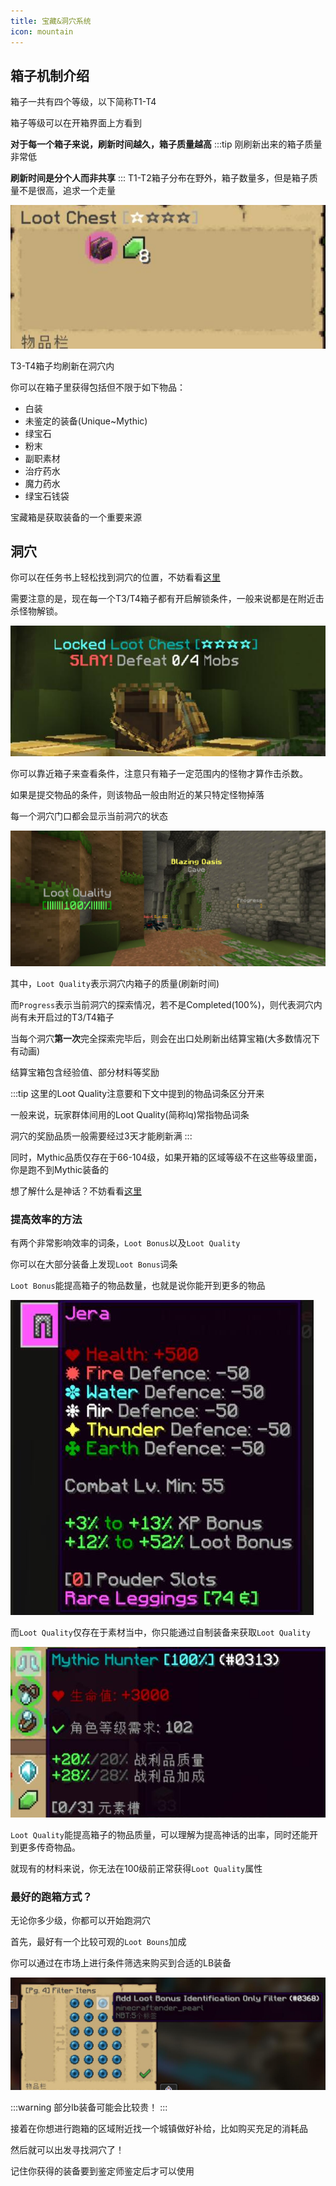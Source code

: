 ```yaml
---
title: 宝藏&洞穴系统
icon: mountain
---
```


## 箱子机制介绍


箱子一共有四个等级，以下简称T1-T4

箱子等级可以在开箱界面上方看到

**对于每一个箱子来说，刷新时间越久，箱子质量越高**
:::tip
刚刷新出来的箱子质量非常低

**刷新时间是分个人而非共享**
:::
T1-T2箱子分布在野外，箱子数量多，但是箱子质量不是很高，追求一个走量

![](/assets/img/lootrun1.jpg)

T3-T4箱子均刷新在洞穴内

你可以在箱子里获得包括但不限于如下物品：

+ 白装
+ 未鉴定的装备(Unique\~Mythic)
+ 绿宝石
+ 粉末
+ 副职素材
+ 治疗药水
+ 魔力药水
+ 绿宝石钱袋

宝藏箱是获取装备的一个重要来源

## 洞穴

你可以在任务书上轻松找到洞穴的位置，不妨看看[这里](/guide/basesystem/questbook.html#cave)

需要注意的是，现在每一个T3/T4箱子都有开启解锁条件，一般来说都是在附近击杀怪物解锁。

![](/assets/img/lootrun3.jpg)

你可以靠近箱子来查看条件，注意只有箱子一定范围内的怪物才算作击杀数。

如果是提交物品的条件，则该物品一般由附近的某只特定怪物掉落

每一个洞穴门口都会显示当前洞穴的状态

![](/assets/img/lootrun2.jpg)

其中，`Loot Quality`表示洞穴内箱子的质量(刷新时间)

而`Progress`表示当前洞穴的探索情况，若不是Completed(100%)，则代表洞穴内尚有未开启过的T3/T4箱子

当每个洞穴**第一次**完全探索完毕后，则会在出口处刷新出结算宝箱(大多数情况下有动画)

结算宝箱包含经验值、部分材料等奖励

:::tip
这里的Loot Quality注意要和下文中提到的物品词条区分开来

一般来说，玩家群体间用的Loot Quality(简称lq)常指物品词条

洞穴的奖励品质一般需要经过3天才能刷新满
:::


同时，Mythic品质仅存在于66-104级，如果开箱的区域等级不在这些等级里面，你是跑不到Mythic装备的

想了解什么是神话？不妨看看[这里](/guide/advancesystem/mythic.html)

### 提高效率的方法

有两个非常影响效率的词条，`Loot Bonus`以及`Loot Quality`

你可以在大部分装备上发现`Loot Bonus`词条

`Loot Bonus`能提高箱子的物品数量，也就是说你能开到更多的物品

![](/assets/img/lootrun4.jpg)

而`Loot Quality`仅存在于素材当中，你只能通过自制装备来获取`Loot Quality`

![](/assets/img/lootrun5.jpg)

`Loot Quality`能提高箱子的物品质量，可以理解为提高神话的出率，同时还能开到更多传奇物品。

就现有的材料来说，你无法在100级前正常获得`Loot Quality`属性

### 最好的跑箱方式？

无论你多少级，你都可以开始跑洞穴

首先，最好有一个比较可观的`Loot Bouns`加成

你可以通过在市场上进行条件筛选来购买到合适的LB装备

![](/assets/img/lootrun6.jpg)

:::warning
部分lb装备可能会比较贵！
:::

接着在你想进行跑箱的区域附近找一个城镇做好补给，比如购买充足的消耗品

然后就可以出发寻找洞穴了！

记住你获得的装备要到鉴定师鉴定后才可以使用